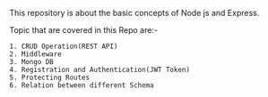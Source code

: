 This repository is about the basic concepts of Node js and Express.

Topic that are covered in this Repo are:-

    1. CRUD Operation(REST API)
    2. Middleware
    3. Mongo DB
    4. Registration and Authentication(JWT Token)
    5. Protecting Routes
    6. Relation between different Schema
